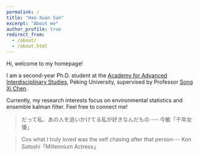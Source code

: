```yaml
---
permalink: /
title: "Hao-Xuan Sun"
excerpt: "About me"
author_profile: true
redirect_from: 
  - /about/
  - /about.html
---
```


Hi, welcome to my homepage!

I am a second-year Ph.D. student at the [Academy for Advanced Interdisciplinary Studies](https://www.aais.pku.edu.cn/en/), Peking University, supervised by Professor [Song Xi Chen](https://www.songxichen.com/).

Currently, my research interests focus on environmental statistics and ensemble kalman filter. Feel free to connect me!


> だって私、あの人を追いかけてる私が好きなんだもの --- 今敏「千年女優」

> Cos what I truly loved was the self chasing after that person--- Kon Satoshi「Millennium Actress」